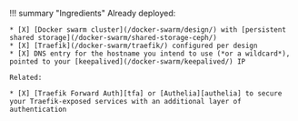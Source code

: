 !!! summary "Ingredients"
    Already deployed:

    * [X] [Docker swarm cluster](/docker-swarm/design/) with [persistent shared storage](/docker-swarm/shared-storage-ceph/)
    * [X] [Traefik](/docker-swarm/traefik/) configured per design
    * [X] DNS entry for the hostname you intend to use (*or a wildcard*), pointed to your [keepalived](/docker-swarm/keepalived/) IP

    Related:

    * [X] [Traefik Forward Auth][tfa] or [Authelia][authelia] to secure your Traefik-exposed services with an additional layer of authentication
